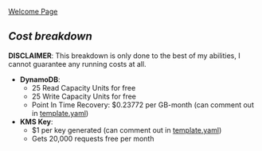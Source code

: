 [Welcome Page](../README.md)

## *__Cost breakdown__*
__DISCLAIMER__: This breakdown is only done to the best of my abilities, I cannot guarantee any running costs at all.  

* __DynamoDB__:
    * 25 Read Capacity Units for free
    * 25 Write Capacity Units for free
    * Point In Time Recovery: $0.23772 per GB-month (can comment out in [template.yaml](../template.yaml))
* __KMS Key__: 
    * $1 per key generated (can comment out in [template.yaml](../template.yaml))
    * Gets 20,000 requests free per month

